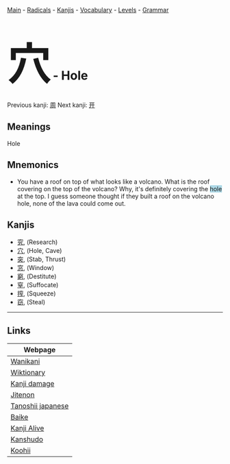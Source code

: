 <style> bigfont {font-size: 100px}</style>
[Main](../README.md) -
[Radicals](../radicals.md) -
[Kanjis](../kanjis.md) -
[Vocabulary](../vocabulary.md) -
[Levels](../levels.md) -
[Grammar](../grammar.md)
# <bigfont> 穴</bigfont> - Hole 

Previous kanji: [周](周.md) Next kanji: [开](开.md) 

## Meanings
 Hole
## Mnemonics
 * You have a roof on top of what looks like a volcano. What is the roof covering on the top of the volcano? Why, it's definitely covering the <span style="background-color:#ADD8E6"> hole</span> at the top. I guess someone thought if they built a roof on the volcano hole, none of the lava could come out.


## Kanjis
 * [究](../kanjis/究.md), (Research)
* [穴](../kanjis/穴.md), (Hole, Cave)
* [突](../kanjis/突.md), (Stab, Thrust)
* [窓](../kanjis/窓.md), (Window)
* [窮](../kanjis/窮.md), (Destitute)
* [窒](../kanjis/窒.md), (Suffocate)
* [搾](../kanjis/搾.md), (Squeeze)
* [窃](../kanjis/窃.md), (Steal)



---

## Links 

| Webpage |
| --- |
| [Wanikani          ](https://www.wanikani.com/kanji/穴) |
| [Wiktionary        ](https://en.wiktionary.org/wiki/穴) |
| [Kanji damage      ](http://www.kanjidamage.com/kanji/search?utf8=✓&q=穴) |
| [Jitenon           ](https://jitenon.com/kanji/穴) |
| [Tanoshii japanese ](https://www.tanoshiijapanese.com/dictionary/kanji.cfm?k=穴) |
| [Baike             ](https://baike.baidu.com/item/穴) |
| [Kanji Alive       ](https://app.kanjialive.com/穴) |
| [Kanshudo          ](https://www.kanshudo.com/searchmn?q=穴) |
| [Koohii            ](https://kanji.koohii.com/study/kanji/穴) |
